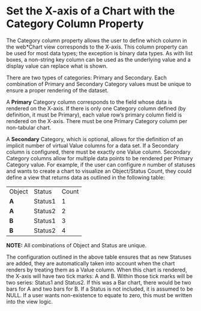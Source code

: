 # Set the X-axis of a Chart with the Category Column Property

The Category column property allows the user to define which column in
the web\*Chart view corresponds to the X-axis. This column property can
be used for most data types; the exception is binary data types. As with
list boxes, a non-string key column can be used as the underlying value
and a display value can replace what is shown.

There are two types of categories: Primary and Secondary. Each
combination of Primary and Secondary Category values must be unique to
ensure a proper rendering of the dataset.

A **Primary** Category column corresponds to the field whose data is
rendered on the X-axis. If there is only one Category column defined (by
definition, it must be Primary), each value row’s primary column field
is rendered on the X-axis. There must be one Primary Category column per
non-tabular chart.

A **Secondary** Category, which is optional, allows for the definition
of an implicit number of virtual Value columns for a data set. If a
Secondary column is configured, there must be exactly one Value column.
Secondary Category columns allow for multiple data points to be rendered
per Primary Category value. For example, if the user can configure *n*
number of statuses and wants to create a chart to visualize an
Object/Status Count, they could define a view that returns data as
outlined in the following table:

|        |         |       |
| ------ | ------- | ----- |
| Object | Status  | Count |
| **A**  | Status1 | 1     |
| **A**  | Status2 | 2     |
| **B**  | Status1 | 3     |
| **B**  | Status2 | 4     |

**NOTE:** All combinations of Object and Status are unique.

The configuration outlined in the above table ensures that as new
Statuses are added, they are automatically taken into account when the
chart renders by treating them as a Value column. When this chart is
rendered, the X-axis will have two tick marks: A and B. Within those
tick marks will be two series: Status1 and Status2. If this was a Bar
chart, there would be two bars for A and two bars for B. If a Status is
not included, it is assumed to be NULL. If a user wants non-existence to
equate to zero, this must be written into the view logic.
